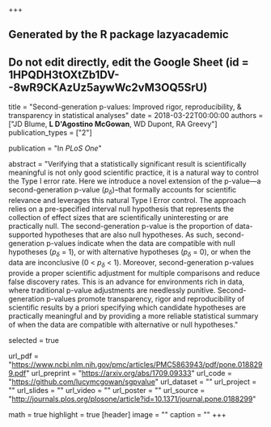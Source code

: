 +++
## Generated by the R package lazyacademic
## Do not edit directly, edit the Google Sheet (id = 1HPQDH3tOXtZb1DV--8wR9CKAzUz5aywWc2vM3OQ5SrU)

title = "Second-generation p-values: Improved rigor, reproducibility, & transparency in statistical analyses"
date = 2018-03-22T00:00:00
authors = ["JD Blume, **L D'Agostino McGowan**, WD Dupont, RA Greevy"]
publication_types = ["2"]

publication = "In *PLoS One*"

abstract = "Verifying that a statistically significant result is scientifically meaningful is not only good scientific practice, it is a natural way to control the Type I error rate. Here we introduce a novel extension of the p-value—a second-generation p-value ($p_δ$)–that formally accounts for scientific relevance and leverages this natural Type I Error control. The approach relies on a pre-specified interval null hypothesis that represents the collection of effect sizes that are scientifically uninteresting or are practically null. The second-generation p-value is the proportion of data-supported hypotheses that are also null hypotheses. As such, second-generation p-values indicate when the data are compatible with null hypotheses ($p_δ$ = 1), or with alternative hypotheses ($p_δ$ = 0), or when the data are inconclusive (0 < $p_δ$ < 1). Moreover, second-generation p-values provide a proper scientific adjustment for multiple comparisons and reduce false discovery rates. This is an advance for environments rich in data, where traditional p-value adjustments are needlessly punitive. Second-generation p-values promote transparency, rigor and reproducibility of scientific results by a priori specifying which candidate hypotheses are practically meaningful and by providing a more reliable statistical summary of when the data are compatible with alternative or null hypotheses."

selected = true

url_pdf = "https://www.ncbi.nlm.nih.gov/pmc/articles/PMC5863943/pdf/pone.0188299.pdf"
url_preprint = "https://arxiv.org/abs/1709.09333"
url_code = "https://github.com/lucymcgowan/sgpvalue"
url_dataset = ""
url_project = ""
url_slides = ""
url_video = ""
url_poster = ""
url_source = "http://journals.plos.org/plosone/article?id=10.1371/journal.pone.0188299"

math = true
highlight = true
[header]
image = ""
caption = ""
+++
